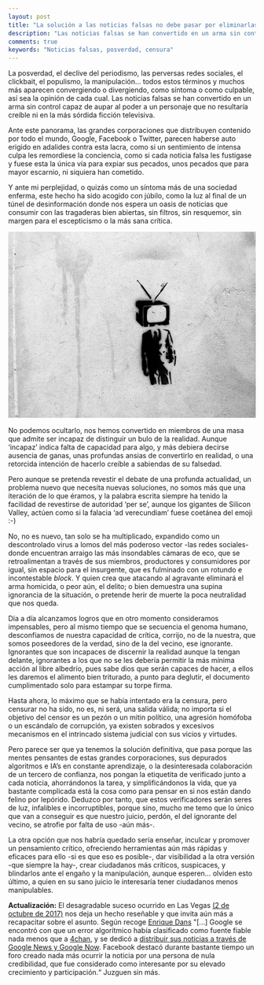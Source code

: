 ```yaml
---
layout: post
title: "La solución a las noticias falsas no debe pasar por eliminarlas y ni siquiera por alertar de ellas"
description: "Las noticias falsas se han convertido en un arma sin control capaz de aupar al poder a un personaje que no resultaría creíble ni en la más sórdida ficción televisiva"
comments: true
keywords: "Noticias falsas, posverdad, censura"
---
```


La posverdad, el declive del periodismo, las perversas redes sociales, el clickbait, el populismo, la manipulación... todos estos términos y muchos más aparecen convergiendo o divergiendo, como síntoma o como culpable, así sea la opinión de cada cual. Las noticias falsas se han convertido en un arma sin control capaz de aupar al poder a un personaje que no resultaría creíble ni en la más sórdida ficción televisiva.

Ante este panorama, las grandes corporaciones que distribuyen contenido por todo el mundo, Google, Facebook o Twitter, parecen haberse auto erigido en adalides contra esta lacra, como si un sentimiento de intensa culpa les remordiese la conciencia, como si cada noticia falsa les fustigase y fuese esta la única vía para expiar sus pecados, unos pecados que para mayor escarnio, ni siquiera han cometido.

Y ante mi perplejidad, o quizás como un síntoma más de una sociedad enferma, este hecho ha sido acogido con júbilo, como la luz al final de un túnel de desinformación donde nos espera un oasis de noticias que consumir con las tragaderas bien abiertas, sin filtros, sin resquemor, sin margen para el escepticismo o la más sana crítica.

![Media](/assets/images/media.jpg "CC from www.CGPGrey.com")

No podemos ocultarlo, nos hemos convertido en miembros de una masa que admite ser incapaz de distinguir un bulo de la realidad. Aunque ‘incapaz’ indica falta de capacidad para algo, y más debiera decirse ausencia de ganas, unas profundas ansias de convertirlo en realidad, o una retorcida intención de hacerlo creíble a sabiendas de su falsedad.

Pero aunque se pretenda revestir el debate de una profunda actualidad, un problema nuevo que necesita nuevas soluciones, no somos más que una iteración de lo que éramos, y la palabra escrita siempre ha tenido la facilidad de revestirse de autoridad ‘per se’, aunque los gigantes de Silicon Valley, actúen como si la falacia ‘ad verecundiam’ fuese coetánea del emoji :-)

No, no es nuevo, tan solo se ha multiplicado, expandido como un descontrolado virus a lomos del más poderoso vector -las redes sociales- donde encuentran arraigo las más insondables cámaras de eco, que se retroalimentan a través de sus miembros, productores y consumidores por igual, sin espacio para el insurgente, que es fulminado con un rotundo e incontestable *block*. Y quien crea que atacando al agravante eliminará el arma homicida, o peor aún, el delito; o bien demuestra una supina ignorancia de la situación, o pretende herir de muerte la poca neutralidad que nos queda.

Día a día alcanzamos logros que en otro momento consideramos impensables, pero al mismo tiempo que se secuencia el genoma humano, desconfiamos de nuestra capacidad de crítica, corrijo, no de la nuestra, que somos poseedores de la verdad, sino de la del vecino, ese ignorante. Ignorantes que son incapaces de discernir la realidad aunque la tengan delante, ignorantes a los que no se les debería permitir la más mínima acción al libre albedrío, pues sabe dios que serán capaces de hacer, a ellos les daremos el alimento bien triturado, a punto para deglutir, el documento cumplimentado solo para estampar su torpe firma. 

Hasta ahora, lo máximo que se había intentado era la censura, pero censurar no ha sido, no es, ni será, una salida válida; no importa si el objetivo del censor es un pezón o un mitin político, una agresión homófoba o un escándalo de corrupción, ya existen sobrados y excesivos mecanismos en el intrincado sistema judicial con sus vicios y virtudes.

Pero parece ser que ya tenemos la solución definitiva, que pasa porque las mentes pensantes de estas grandes corporaciones, sus depurados algoritmos e IA’s en constante aprendizaje, o la desinteresada colaboración de un tercero de confianza, nos pongan la etiquetita de verificado junto a cada noticia, ahorrándonos la tarea, y simplificándonos la vida, que ya bastante complicada está la cosa como para pensar en si nos están dando felino por lepórido. Deduzco por tanto, que estos verificadores serán seres de luz, infalibles e incorruptibles, porque sino, mucho me temo que lo único que van a conseguir es que nuestro juicio, perdón, el del ignorante del vecino, se atrofie por falta de uso -aún más-.

La otra opción que nos habría quedado sería enseñar, inculcar y promover un pensamiento crítico, ofreciendo herramientas aún más rápidas y eficaces para ello -si es que eso es posible-, dar visibilidad a la otra versión -que siempre la hay-, crear ciudadanos más críticos, suspicaces, y blindarlos ante el engaño y la manipulación, aunque esperen… olviden esto último, a quien en su sano juicio le interesaría tener ciudadanos menos manipulables.

**Actualización:** El desagradable suceso ocurrido en Las Vegas [(2 de octubre de 2017)](http://cnnespanol.cnn.com/gallery/fotos-terror-en-las-vegas-por-tiroteo/) nos deja un hecho reseñable y que invita aún más a recapacitar sobre el asunto. Según recoge [Enrique Dans](https://www.enriquedans.com/2017/10/las-noticias-y-las-prisas.html) "[...] Google se encontró con que un error algorítmico había clasificado como fuente fiable nada menos que a [4chan](https://en.wikipedia.org/wiki/4chan "4chan"), y se dedicó a [distribuir sus noticias a través de Google News y Google Now](https://arstechnica.com/information-technology/2017/10/google-admits-citing-4chan-to-spread-fake-vegas-shooter-news/). Facebook destacó durante bastante tiempo un foro creado nada más ocurrir la noticia por una persona de nula credibilidad, que fue considerado como interesante por su elevado crecimiento y participación.“ Juzguen sin más.